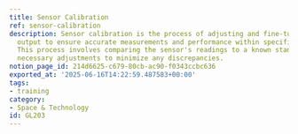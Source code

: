 ```yaml
---
title: Sensor Calibration
ref: sensor-calibration
description: Sensor calibration is the process of adjusting and fine-tuning a sensor's
  output to ensure accurate measurements and performance within specified limits.
  This process involves comparing the sensor's readings to a known standard and making
  necessary adjustments to minimize any discrepancies.
notion_page_id: 214d6625-c679-80cb-ac90-f0343ccbc636
exported_at: '2025-06-16T14:22:59.487583+00:00'
tags:
- training
category:
- Space & Technology
id: GL203
---
```


